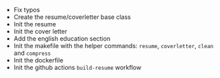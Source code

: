 * Fix typos
* Create the resume/coverletter base class
* Init the resume
* Init the cover letter
* Add the english education section
* Init the makefile with the helper commands: `resume`, `coverletter`, `clean` and `compress`
* Init the dockerfile
* Init the github actions `build-resume` workflow
